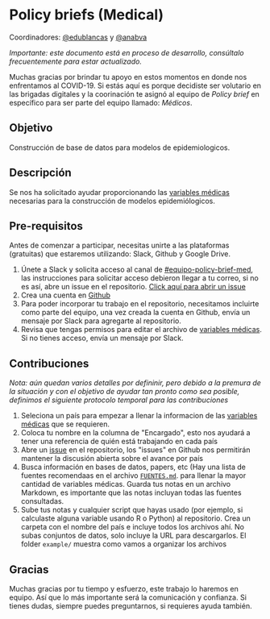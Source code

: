 # Policy briefs (Medical)

Coordinadores: [@edublancas](https://github.com/edublancas) y [@anabva](https://github.com/anabva)

*Importante: este documento está en proceso de desarrollo, consúltalo frecuentemente para estar actualizado.*

Muchas gracias por brindar tu apoyo en estos momentos en donde nos enfrentamos al
COVID-19. Si estás aquí es porque decidiste ser volutario en las brigadas digitales 
y la coorinación te asignó al equipo de *Policy brief* en específico para ser 
parte del equipo llamado: _Médicos_.

## Objetivo

Construcción de base de datos para modelos de epidemiologicos.

## Descripción

Se nos ha solicitado ayudar proporcionando las [variables médicas](https://docs.google.com/spreadsheets/d/11rKQBzE6F6GYQxmcZWlwTWMmNq3wjirIr6XWGw-BGxQ/edit#gid=0)
necesarias para la construcción de modelos epidemiólogicos. 

## Pre-requisitos

Antes de comenzar a participar, necesitas unirte a las plataformas (gratuitas) que estaremos utilizando: Slack, Github y Google Drive.

1. Únete a Slack y solicita acceso al canal de [#equipo-policy-brief-med](https://join.slack.com/share/I011EMA832S/82cZMYgGdphSjtop40Z6WnuJ/enQtMTA0ODcyNDI3NTA5NC1kYmQ4MjA0NGMxMGIyODA4MDg1MzdmNTFiMDA3YjA2ODUyM2YyZTUwYWVkNmI3MTdkMzY2MjVmZGIwNWE5MTg0), las instrucciones para solicitar acceso debieron llegar a tu correo, si no es así, abre un issue en el repositorio. [Click aquí para abrir un issue](https://github.com/brigadadigitalmx/policy-briefs-medical/issues/new)
2. Crea una cuenta en [Github](https://github.com)
3. Para poder incorporar tu trabajo en el repositorio, necesitamos incluirte como parte del equipo, una vez creada la cuenta en Github, envía un mensaje por Slack para agregarte al repositorio.
4. Revisa que tengas permisos para editar el archivo de [variables médicas](https://docs.google.com/spreadsheets/d/11rKQBzE6F6GYQxmcZWlwTWMmNq3wjirIr6XWGw-BGxQ/edit#gid=0). Si no tienes acceso, envía un mensaje por Slack.

## Contribuciones

*Nota: aún quedan varios detalles por defininir, pero debido a la premura de la situación y con el objetivo de ayudar tan pronto como sea posible, definimos el siguiente protocolo temporal para las contribuciones*

1.  Seleciona un país para empezar a llenar la informacion de las [variables médicas](https://docs.google.com/spreadsheets/d/11rKQBzE6F6GYQxmcZWlwTWMmNq3wjirIr6XWGw-BGxQ/edit#gid=0) que se requieren. 
2. Coloca tu nombre en la columna de "Encargado", esto nos ayudará a tener una referencia de quién está trabajando en cada país
3. Abre un [issue](https://github.com/brigadadigitalmx/policy-briefs-medical/issues/new) en el repositorio, los "issues" en Github nos permitirán mantener la discusión abierta sobre el avance por país
3. Busca información en bases de datos, papers, etc (Hay una lista de fuentes recomendaas en el archivo [`FUENTES.md`](fuentes.md). para llenar la mayor cantidad de variables médicas. Guarda tus notas en un archivo Markdown, es importante que las notas incluyan todas las fuentes consultadas.
4. Sube tus notas y cualquier script que hayas usado (por ejemplo, si calculaste alguna variable usando R o Python) al repositorio. Crea un carpeta con el nombre del país e incluye todos los archivos ahí. No subas conjuntos de datos, solo incluye la URL para descargarlos. El folder `example/` muestra como vamos a organizar los archivos

## Gracias

Muchas gracias por tu tiempo y esfuerzo, este trabajo lo haremos en equipo. Así
que lo más importante será la comunicación y confianza. Si tienes dudas, siempre  puedes preguntarnos, si requieres ayuda también.
